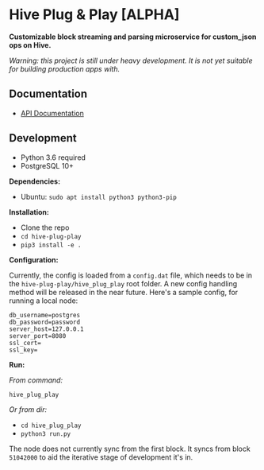 # Hive Plug & Play [ALPHA]

**Customizable block streaming and parsing microservice for custom_json ops on Hive.**

*Warning: this project is still under heavy development. It is not yet suitable for building production apps with.*

## Documentation

- [API Documentation](/docs/api.md)

## Development

- Python 3.6 required
- PostgreSQL 10+

**Dependencies:**

- Ubuntu: `sudo apt install python3 python3-pip`

**Installation:**

- Clone the repo
- `cd hive-plug-play`
- `pip3 install -e .`

**Configuration:**

Currently, the config is loaded from a `config.dat` file, which needs to be in the `hive-plug-play/hive_plug_play` root folder. A new config handling method will be released in the near future. Here's a sample config, for running a local node:

```
db_username=postgres
db_password=password
server_host=127.0.0.1
server_port=8080
ssl_cert=
ssl_key=
```

**Run:**

*From command:*

`hive_plug_play`

*Or from dir:*

- `cd hive_plug_play`
- `python3 run.py`

The node does not currently sync from the first block. It syncs from block `51042000` to aid the iterative stage of development it's in.